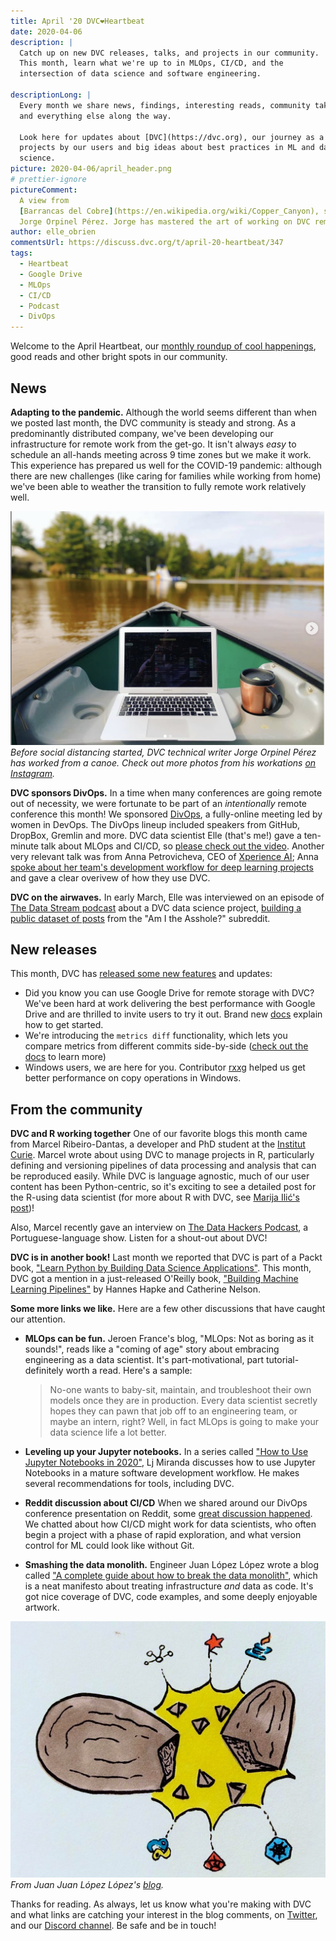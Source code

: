 ```yaml
---
title: April '20 DVC❤️Heartbeat
date: 2020-04-06
description: |
  Catch up on new DVC releases, talks, and projects in our community.
  This month, learn what we're up to in MLOps, CI/CD, and the
  intersection of data science and software engineering.

descriptionLong: |
  Every month we share news, findings, interesting reads, community takeaways,
  and everything else along the way.

  Look here for updates about [DVC](https://dvc.org), our journey as a startup,
  projects by our users and big ideas about best practices in ML and data
  science.
picture: 2020-04-06/april_header.png
# prettier-ignore
pictureComment:
  A view from
  [Barrancas del Cobre](https://en.wikipedia.org/wiki/Copper_Canyon), shot by
  Jorge Orpinel Pérez. Jorge has mastered the art of working on DVC remotely.
author: elle_obrien
commentsUrl: https://discuss.dvc.org/t/april-20-heartbeat/347
tags:
  - Heartbeat
  - Google Drive
  - MLOps
  - CI/CD
  - Podcast
  - DivOps
---
```


Welcome to the April Heartbeat, our
[monthly roundup of cool happenings](https://dvc.org/blog/tags/heartbeat), good
reads and other bright spots in our community.

## News

**Adapting to the pandemic.** Although the world seems different than when we
posted last month, the DVC community is steady and strong. As a predominantly
distributed company, we've been developing our infrastructure for remote work
from the get-go. It isn't always _easy_ to schedule an all-hands meeting across
9 time zones but we make it work. This experience has prepared us well for the
COVID-19 pandemic: although there are new challenges (like caring for families
while working from home) we've been able to weather the transition to fully
remote work relatively well.

![](/static/uploads/images/2020-04-06/laptop_on_boat.jpeg)_Before social
distancing started, DVC technical writer Jorge Orpinel Pérez has worked from a
canoe. Check out more photos from his workations
[on Instagram](https://www.instagram.com/workationer/)._

**DVC sponsors DivOps.** In a time when many conferences are going remote out of
necessity, we were fortunate to be part of an _intentionally_ remote conference
this month! We sponsored [DivOps](https://divops.org/), a fully-online meeting
led by women in DevOps. The DivOps lineup included speakers from GitHub,
DropBox, Gremlin and more. DVC data scientist Elle (that's me!) gave a
ten-minute talk about MLOps and CI/CD, so
[please check out the video](https://dvc.org/blog/reimagining-devops-video).
Another very relevant talk was from Anna Petrovicheva, CEO of
[Xperience AI](http://xperience.ai/); Anna
[spoke about her team's development workflow for deep learning projects](https://youtu.be/8nwpCQufeE0)
and gave a clear overivew of how they use DVC.

**DVC on the airwaves.** In early March, Elle was interviewed on an episode of
[The Data Stream podcast](https://www.interviewquery.com/tag/podcast/) about a
DVC data science project,
[building a public dataset of posts](https://dvc.org/blog/a-public-reddit-dataset)
from the "Am I the Asshole?" subreddit.

<external-link
href="https://www.interviewquery.com/blog-who-is-the-asshole/"
title="The Data Stream #3 - Who is the A-hole? With Elle"
description="Ever wonder if it's possible to train a model to discover whether your friends are assholes or not? Today Elle comes on the show to talk about her project building a classifier to predict the results from reddit's hottest advice community: Am I the Asshole (or AITA for short)."
link="interviewquery.com"
image="/uploads/images/2020-04-06/data_stream.png"/>

## New releases

This month, DVC has
[released some new features](https://github.com/iterative/dvc/releases) and
updates:

- Did you know you can use Google Drive for remote storage with DVC? We've been
  hard at work delivering the best performance with Google Drive and are
  thrilled to invite users to try it out. Brand new
  [docs](https://dvc.org/doc/user-guide/setup-google-drive-remote#setup-a-google-drive-dvc-remote)
  explain how to get started.
- We're introducing the `metrics diff` functionality, which lets you compare
  metrics from different commits side-by-side
  ([check out the docs](https://dvc.org/doc/command-reference/metrics/diff) to
  learn more)
- Windows users, we are here for you. Contributor
  [rxxg](https://github.com/rxxg) helped us get better performance on copy
  operations in Windows.

## From the community

**DVC and R working together** One of our favorite blogs this month came from
Marcel Ribeiro-Dantas, a developer and PhD student at the
[Institut Curie](https://institut-curie.org/). Marcel wrote about using DVC to
manage projects in R, particularly defining and versioning pipelines of data
processing and analysis that can be reproduced easily. While DVC is language
agnostic, much of our user content has been Python-centric, so it's exciting to
see a detailed post for the R-using data scientist (for more about R with DVC,
see
[Marija Ilić's post](https://dvc.org/blog/r-code-and-reproducible-model-development-with-dvc))!

<external-link
href="https://mribeirodantas.xyz/blog/index.php/2020/03/05/r-dvc-and-rmarkdown/"
title="Manage your Data Science Project in R"
description="A simple project tutorial with R/RMarkdown, Packrat, Git, and DVC."
link="mribeirodantas.xyz"
image="/uploads/images/2020-04-06/marcel.jpeg"/>

Also, Marcel recently gave an interview on
[The Data Hackers Podcast](https://medium.com/data-hackers/health-data-e-o-coronav%C3%ADrus-data-hackers-podcast-22-2b059d460cb1),
a Portuguese-language show. Listen for a shout-out about DVC!

**DVC is in another book!** Last month we reported that DVC is part of a Packt
book,
["Learn Python by Building Data Science Applications"](https://www.packtpub.com/programming/learn-python-by-building-data-science-applications).
This month, DVC got a mention in a just-released O'Reilly book,
["Building Machine Learning Pipelines"](https://www.oreilly.com/library/view/building-machine-learning/9781492053187/)
by Hannes Hapke and Catherine Nelson.

<external-link
href="https://www.oreilly.com/library/view/building-machine-learning/9781492053187/"
title="Building Machine Learning Pipelines"
description="Automating Model Life Cycles with TensorFlow"
link="oreilly.com"
image="/uploads/images/2020-04-06/oreilly.jpeg"/>

**Some more links we like.** Here are a few other discussions that have caught
our attention.

- **MLOps can be fun.** Jeroen France's blog, "MLOps: Not as boring as it
  sounds!", reads like a "coming of age" story about embracing engineering as a
  data scientist. It's part-motivational, part tutorial- definitely worth a
  read. Here's a sample:

  > No-one wants to baby-sit, maintain, and troubleshoot their own models once
  > they are in production. Every data scientist secretly hopes they can pawn
  > that job off to an engineering team, or maybe an intern, right? Well, in
  > fact MLOps is going to make your data science life a lot better.

- **Leveling up your Jupyter notebooks.** In a series called
  ["How to Use Jupyter Notebooks in 2020"](https://ljvmiranda921.github.io/notebook/2020/03/16/jupyter-notebooks-in-2020-part-2/),
  Lj Miranda discusses how to use Jupyter Notebooks in a mature software
  development workflow. He makes several recommendations for tools, including
  DVC.

- **Reddit discussion about CI/CD** When we shared around our DivOps conference
  presentation on Reddit, some
  [great discussion happened](https://www.reddit.com/r/MachineLearning/comments/fshh9p/p_a_talk_about_adapting_cicd_systems_for_ml_full/).
  We chatted about how CI/CD might work for data scientists, who often begin a
  project with a phase of rapid exploration, and what version control for ML
  could look like without Git.

- **Smashing the data monolith.** Engineer Juan López López wrote a blog called
  ["A complete guide about how to break the data monolith"](https://medium.com/packlinkeng/a-complete-guide-about-how-to-break-the-data-monolith-caa2ab2d01f6),
  which is a neat manifesto about treating infrastructure _and_ data as code.
  It's got nice coverage of DVC, code examples, and some deeply enjoyable
  artwork.

![](/static/uploads/images/2020-04-06/monolith.jpeg)_From Juan Juan López
López's
[blog](https://medium.com/packlinkeng/a-complete-guide-about-how-to-break-the-data-monolith-caa2ab2d01f6)._

Thanks for reading. As always, let us know what you're making with DVC and what
links are catching your interest in the blog comments, on
[Twitter](https://twitter.com/DVCorg), and our
[Discord channel](https://dvc.org/chat). Be safe and be in touch!
